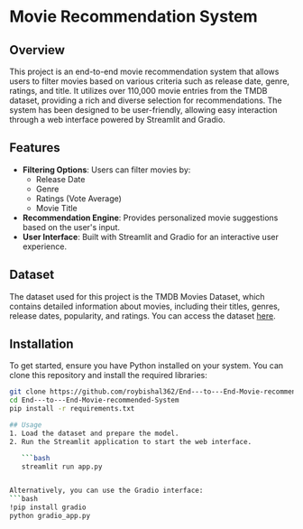 # Movie Recommendation System

## Overview
This project is an end-to-end movie recommendation system that allows users to filter movies based on various criteria such as release date, genre, ratings, and title. It utilizes over 110,000 movie entries from the TMDB dataset, providing a rich and diverse selection for recommendations. The system has been designed to be user-friendly, allowing easy interaction through a web interface powered by Streamlit and Gradio.

## Features
- **Filtering Options**: Users can filter movies by:
  - Release Date
  - Genre
  - Ratings (Vote Average)
  - Movie Title
- **Recommendation Engine**: Provides personalized movie suggestions based on the user's input.
- **User Interface**: Built with Streamlit and Gradio for an interactive user experience.

## Dataset
The dataset used for this project is the TMDB Movies Dataset, which contains detailed information about movies, including their titles, genres, release dates, popularity, and ratings. You can access the dataset [here](https://www.kaggle.com/datasets/asaniczka/tmdb-movies-dataset-2023-930k-movies/code).

## Installation
To get started, ensure you have Python installed on your system. You can clone this repository and install the required libraries:

```bash
git clone https://github.com/roybishal362/End---to---End-Movie-recommended-System.git
cd End---to---End-Movie-recommended-System
pip install -r requirements.txt

## Usage
1. Load the dataset and prepare the model.
2. Run the Streamlit application to start the web interface.

   ```bash
   streamlit run app.py


Alternatively, you can use the Gradio interface:
```bash
!pip install gradio
python gradio_app.py

